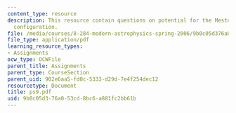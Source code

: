 ```yaml
---
content_type: resource
description: This resource contain questions on potential for the Mestel disk, Cassegrain
  configuration.
file: /media/courses/8-284-modern-astrophysics-spring-2006/9b0c05d376a053cd8bc6a881fc2bb61b_ps9.pdf
file_type: application/pdf
learning_resource_types:
- Assignments
ocw_type: OCWFile
parent_title: Assignments
parent_type: CourseSection
parent_uid: 902e6aa5-fd0c-5333-d29d-7e4f254dec12
resourcetype: Document
title: ps9.pdf
uid: 9b0c05d3-76a0-53cd-8bc6-a881fc2bb61b
---
```

